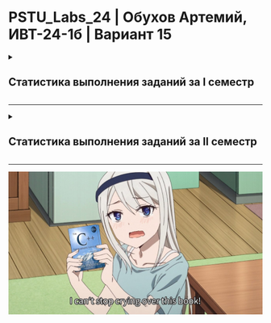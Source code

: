 # PSTU_Labs_24 | Обухов Артемий, ИВТ-24-1б | Вариант 15

<details>
<summary><h2>Статистика выполнения заданий за I семестр</h2></summary>
<br>
  
| ID задания | Код | Схема | Примечания |                                                 
| :----: | :----: | :----: | :----: |
| 1_1 | ✅ | ✅ |  |
| 1_2 | ✅ | ✅ |  |
| 1_3 | ✅ | ✅ |  |
| 1_switch | ✅ | 🕐 |  |
| ptr_1 | ✅ | ✅ |  |
| ptr_2 | ✅ | ✅ |  |
| ptr_3 | ✅ | ✅ |  |
| ptr_4 | ✅ | ✅ |  |
| ptr_5 | ✅ | ✅ |  |
| 2_1 | ✅ | ✅ |  |
| 2_2 | ✅ | ✅ |  |
| 2_3 | ✅ | ✅ |  |
| 2_4 | ✅ | ✅ |  |
| 2_5 | ✅ | ✅ |  |
| 2_6 | ✅ | ✅ |  |
| 2_7_1 | ✅ | ✅ |  |
| 2_7_2 | ✅ | ✅ |  |
| 2_7_3 | ✅ | ✅ |  |
| 2_8 | ✅ | ❌ |  |
| 2_9 | ✅ | ❌ |  |
| 2_10 | ✅ | ❌ |  |
| 2_11 | ✅ | ✅ |  |
| 2_12 | ✅ | ✅ |  |
| 2_13 | ✅ | ✅ |  |
| 2_14 | ✅ | ✅ |  |
| 2_15 | ✅ | ❌ |  |
| 2_16 | ✅ | ✅ |  |
| 2_17 | ✅ | ✅ |  |
| 2_18 | ✅ | ✅ |  |
| 2_19 | ✅ | ✅ |  |
| 2_20 | ✅ | ❌ |  |
| 2_21 | ✅ | ❌ |  |
| 2_22 | ✅ | ✅ |  |
| 2_23 | ✅ | ✅ |  |
| Логика | 5 | 5 |  |
| eq_half | ✅ | ✅ |  |
| eq_Newton | ✅ | ✅ |  |
| eq_it | ✅ | ✅ |  |
| recursion | ✅ | ✅ |  |
| Сумма | 38✅ | 32✅ |  |

</details>

_________________________________________________

<details>
<summary><h2>Статистика выполнения заданий за II семестр</h2></summary>
<br>
  
| ID задания | Код | Схема | Расположение |                                                 
| :----: | :----: | :----: | :----: |
| №4 | ✅ | 🕐 | Sem_2/Lab4  |
| Пузырёк | ✅ | ❌ | Sem_2/Labbubble |
| Выбор | ✅ | ❌ | Sem_2/Labchoice |
| Вставки | ✅ | ❌ | Sem_2/Labinsert |
| №5 | ✅ | ❌ | Sem_2/Lab5 |
| Ханой | ✅ | ❌ |  |
| 8 ферзей | ✅ | ❌ | Sem_2/8queens |
| №7.1 | ♻️ | ❌ | Sem_2/Lab7.1 |
| №7.2 | ✅ | ❌ | Sem_2/Lab7.2 |
| №6 (а почему она после №7? ладно.)| ✅ | ❌ | Sem_2/Lab6 |
| №10 | ✅ | ❌ | Sem_2/Lab10 |
| №11.1 | ✅ | ❌ | Sem_2/Lab11.1 |
| №11.2 | ✅ | ❌ | Sem_2/Lab11.2 |
| №11.3 | ✅ | ❌ |  |
| №11.4 | ✅ | ❌ |  |
| idef0 | 🕐 | 🕐 |  |
| №9 | ✅ | ❌ | Sem_2/Lab9 |
| Быстрая по Ломуто | ✅ | ❌ |  |
| Слияние | ✅ | ❌ |  |
| Блочная | ✅ | ❌ |  |
| Подсчётом | ✅ | ❌ |  |
| Шелл | ✅ | ❌ |  |
| Хоар | ✅ | ❌ |  |
| Многофазная с. | ✅ | ❌ |  |
| Естественная с. | ✅ | ❌ |  |
| Линейный поиск | ✅ | ❌ |  |
| Интерполяционный поиск | ✅ | ❌ |  |
| Бинарный поиск | ✅ | ❌ |  |
| Кнут-Моррис-Пратт | ✅ | ❌ |  |
| Бойер-Мур | ✅ | ❌ |  |
| Хэш-таблицы | ✅ | ✅ |  |
| Классы 1 | ✅ | ❌ |  |
| Классы 2 | ✅ | ❌ |  |
| Классы 3 | ✅ | ✅ |  |
| Классы 4 | ✅ | ✅ |  |
| Классы 5 | ✅ | ✅ |  |
| Классы 6 | ✅ | ✅ |  |
| Классы 7 | ✅ | ✅ |  |
| Классы 8 | ✅ | ✅ |  |
| Классы 9 | ✅ | ✅ |  |
| Классы 10 | ✅ | ✅ |  |
| Классы 11 | ✅ | ✅ |  |
| Классы 12 | ✅ | ✅ |  |
| Классы 13 | ✅ | ✅ |  |
| Деревья | ✅ | ✅ |  |
| Графы | ✅ | ✅ |  |
| Коммивояжёр | ✅ | ✅ |  |
| Творческая | ✅ | ✅ |  |
| **Сумма** |  |  |  |

</details>

________________________________________________

![alt text](https://github.com/vanlaukaus/PSTU_Labs_24/blob/main/Sem_1/misc/fvnRBkBVJhM.jpg)
